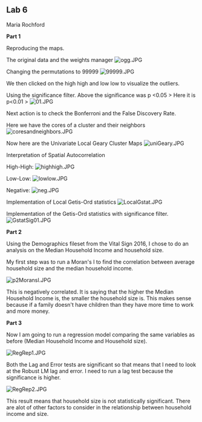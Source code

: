 ## Lab 6
Maria Rochford

**Part 1**

Reproducing the maps.

The original data and the weights manager
![ogg.JPG](ogg.JPG)

Changing the permutations to 99999
![99999.JPG](99999.JPG)

We then clicked on the high high and low low to visualize the outliers.

Using the significance filter. Above the significance was p <0.05 >
Here it is p<0.01 >
![01.JPG](01.JPG)

Next action is to check the Bonferroni and the False Discovery Rate.

Here we have the cores of a cluster and their neighbors
![coresandneighbors.JPG](coresandneighbors.JPG)

Now here are the Univariate Local Geary Cluster Maps
![uniGeary.JPG](uniGeary.JPG)

Interpretation of Spatial Autocorrelation

High-High:
![highhigh.JPG](highhigh.JPG)

Low-Low:
![lowlow.JPG](lowlow.JPG)

Negative:
![neg.JPG](neg.JPG)

Implementation of Local Getis-Ord statistics
![LocalGstat.JPG](LocalGstat.JPG)

Implementation of the Getis-Ord statistics with significance filter.
![GstatSig01.JPG](GstatSig01.JPG)


**Part 2**

Using the Demographics fileset from the Vital Sign 2016, I chose to do an analysis on the Median Household Income and household size.

My first step was to run a Moran's I to find the correlation between average household size and the median household income.

![p2MoransI.JPG](p2MoransI.JPG)

This is negatively correlated. It is saying that the higher the Median Household Income is, the smaller the household size is. This makes sense because if a family doesn't have children than they have more time to work and more money.


**Part 3**

Now I am going to run a regression model comparing the same variables as before (Median Household Income and Household size).

![RegRep1.JPG](RegRep1.JPG)

Both the Lag and Error tests are significant so that means that I need to look at the Robust LM lag and error. I need to run a lag test because the significance is higher.

![RegRep2.JPG](RegRep2.JPG)

This result means that household size is not statistically significant. There are alot of other factors to consider in the relationship between household income and size. 
